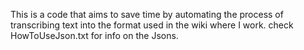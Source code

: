 This is a code that aims to save time by automating the process of transcribing text into the format used in the wiki where I work.
check HowToUseJson.txt for info on the Jsons.